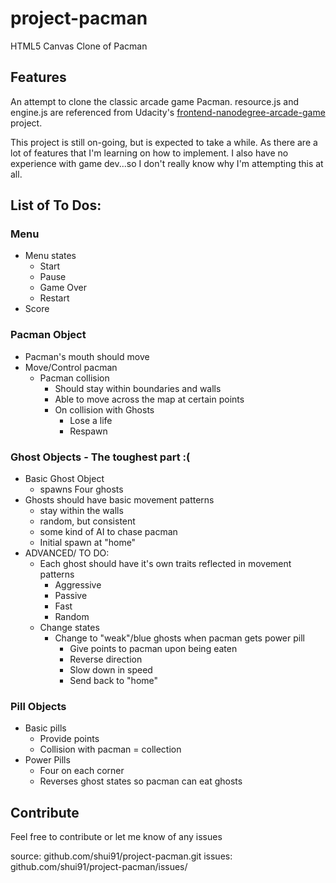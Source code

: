 # project-pacman
HTML5 Canvas Clone of Pacman

## Features

An attempt to clone the classic arcade game Pacman. resource.js and engine.js are referenced from Udacity's [frontend-nanodegree-arcade-game](https://github.com/udacity/frontend-nanodegree-arcade-game) project. 

This project is still on-going, but is expected to take a while. As there are a lot of features that I'm learning on how to implement. I also have no experience with game dev...so I don't really know why I'm attempting this at all.

## List of To Dos:

### Menu
- Menu states
	- Start
	- Pause
	- Game Over
	- Restart
- Score

### Pacman Object
- Pacman's mouth should move
- Move/Control pacman
	- Pacman collision
		- Should stay within boundaries and walls
		- Able to move across the map at certain points
		- On collision with Ghosts 
			- Lose a life
			- Respawn

### Ghost Objects - The toughest part :(
- Basic Ghost Object
	- spawns Four ghosts 
- Ghosts should have basic movement patterns
	- stay within the walls
	- random, but consistent
	- some kind of AI to chase pacman
	- Initial spawn at "home"
- ADVANCED/ TO DO: 
	- Each ghost should have it's own traits reflected in movement patterns
		- Aggressive
		- Passive
		- Fast
		- Random
	- Change states
		- Change to "weak"/blue ghosts when pacman gets power pill
			- Give points to pacman upon being eaten 
			- Reverse direction 
			- Slow down in speed
			- Send back to "home" 

### Pill Objects
- Basic pills 
	- Provide points
	- Collision with pacman = collection
- Power Pills
	- Four on each corner
	- Reverses ghost states so pacman can eat ghosts


## Contribute

Feel free to contribute or let me know of any issues

source: github.com/shui91/project-pacman.git
issues: github.com/shui91/project-pacman/issues/
